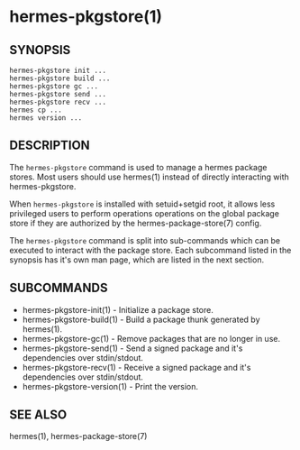hermes-pkgstore(1)
==================

## SYNOPSIS

`hermes-pkgstore init ...`<br>
`hermes-pkgstore build ...`<br>
`hermes-pkgstore gc ...`<br>
`hermes-pkgstore send ...`<br>
`hermes-pkgstore recv ...`<br>
`hermes cp ...`<br>
`hermes version ...`<br>

## DESCRIPTION

The `hermes-pkgstore` command is used to manage a hermes package stores.
Most users should use hermes(1) instead of directly interacting with hermes-pkgstore.

When `hermes-pkgstore` is installed with setuid+setgid root, it allows less privileged
users to perform operations operations on the global package store if they are authorized
by the hermes-package-store(7) config.

The `hermes-pkgstore` command is split into sub-commands which can be executed to interact with the package store. Each subcommand listed in the synopsis has it's own man page,
which are listed in the next section.

## SUBCOMMANDS

* hermes-pkgstore-init(1) - Initialize a package store.
* hermes-pkgstore-build(1) - Build a package thunk generated by hermes(1).
* hermes-pkgstore-gc(1) - Remove packages that are no longer in use.
* hermes-pkgstore-send(1) - Send a signed package and it's dependencies over stdin/stdout.
* hermes-pkgstore-recv(1) - Receive a signed package and it's dependencies over stdin/stdout.
* hermes-pkgstore-version(1) - Print the version.

## SEE ALSO

hermes(1), hermes-package-store(7)
